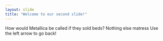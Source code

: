 ```yaml
---
layout: slide
title: "Welcome to our second slide!"
---
```

How would Metallica be called if they sold beds? Nothing else matress
Use the left arrow to go back!
